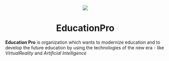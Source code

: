 <center>
<img src="https://educationpro.github.io/logo.png">
<h1>EducationPro</h1>
</center>

**Education Pro** is organization which wants to modernize education and to develop the future education by using the technologies of the new era - like _VirtualReality_ and _Artificial Intelligence_
